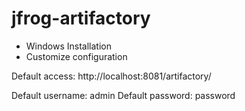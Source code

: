 # jfrog-artifactory 

- Windows Installation
- Customize configuration 

Default access: 
http://localhost:8081/artifactory/

Default username: admin
Default password: password

